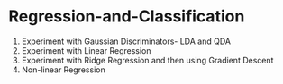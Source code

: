 # Regression-and-Classification

1. Experiment with Gaussian Discriminators- LDA and QDA
2. Experiment with Linear Regression
3. Experiment with Ridge Regression and then using Gradient Descent 
4. Non-linear Regression
